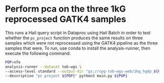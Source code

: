 # Perform pca on the three 1kG reprocessed GATK4 samples

This runs a Hail query script in Dataproc using Hail Batch in order to test whether the `pc_project` function produces the same results on three samples which were not reprocessed using the GATK4 pipeline as the three samples that were. To run, use conda to install the analysis-runner, then execute the following command:

```sh
POP=nfe
analysis-runner --dataset tob-wgs \
--access-level standard --output-dir "gs://cpg-tob-wgs-web/1kg_hgdp_${POP}/v0" \
--description "pc project ${POP}" python3 main.py ${POP}
```
